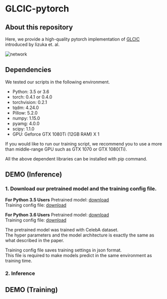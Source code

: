 # GLCIC-pytorch


## About this repository

Here, we provide a high-quality pytorch implementation of [GLCIC](http://hi.cs.waseda.ac.jp/~iizuka/projects/completion/data/completion_sig2017.pdf) introduced by Iizuka et. al.

![network](https://i.imgur.com/wOnxWNc.png "Network")

## Dependencies

We tested our scripts in the following environment.

* Python: 3.5 or 3.6
* torch: 0.4.1 or 0.4.0
* torchvision: 0.2.1
* tqdm: 4.24.0
* Pillow: 5.2.0
* numpy: 1.15.0
* pyamg: 4.0.0
* scipy: 1.1.0
* GPU: Geforce GTX 1080Ti (12GB RAM) X 1

If you would like to run our training script, we recommend you to
use a more than middle-range GPU such as GTX 1070 or GTX 1080(Ti).

All the above dependent libraries can be installed with pip command.

## DEMO (Inference)

### 1. Download our pretrained model and the training config file.

**For Python 3.5 Users**
Pretrained model: [download](https://keiojp0-my.sharepoint.com/:u:/g/personal/snake_istobelieve_keio_jp/Eaosyb919AJPjYau4ALWmKUB2i0L1lVh0dqVxhB2aHwBhg?e=GQBkP4)  
Training config file: [download](https://keiojp0-my.sharepoint.com/:u:/g/personal/snake_istobelieve_keio_jp/Ebu3pP2wG2FKt1rRZzF_yEkBsVgxkBdJ28poeDfmGTz3aA?e=gpoAGc)

**For Python 3.6 Users**
Pretrained model: [download](https://keiojp0-my.sharepoint.com/:u:/g/personal/snake_istobelieve_keio_jp/EXPGbI_yvFNIhXNI7WgtgMkBdMbxJAdWJWbI5hNBJtHWUg?e=OYWDlH)  
Training config file: [download](https://keiojp0-my.sharepoint.com/:u:/g/personal/snake_istobelieve_keio_jp/Ed0myTTrjN9FiX8sYwr4dsYBOEyj3pH_EQbu31HadjUvlw?e=DwAwaO)

The pretrained model was trained with CelebA dataset.  
The hyper parameters and the model architecture is exactly the same
as what described in the paper.

Training config file saves training settings in json format.  
This file is required to make models predict in the same environment as training time.

### 2. Inference

## DEMO (Training)

